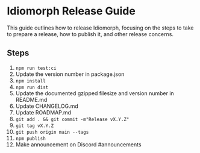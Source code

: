 # Idiomorph Release Guide

This guide outlines how to release Idiomorph, focusing on the steps to take to prepare a release, how to publish it, and other release concerns.

## Steps

1. `npm run test:ci`
2. Update the version number in package.json
2. `npm install`
3. `npm run dist`
4. Update the documented gzipped filesize and version number in README.md
5. Update CHANGELOG.md
6. Update ROADMAP.md
7. `git add . && git commit -m"Release vX.Y.Z"`
8. `git tag vX.Y.Z`
9. `git push origin main --tags`
10. `npm publish`
11. Make announcement on Discord #announcements
